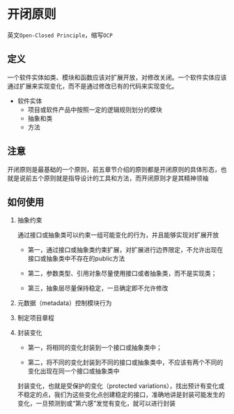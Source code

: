 # 开闭原则
英文`Open-Closed Principle`，缩写`OCP`

## 定义
一个软件实体如类、模块和函数应该对扩展开放，对修改关闭。一个软件实体应该通过扩展来实现变化，而不是通过修改已有的代码来实现变化。

- 软件实体
    - 项目或软件产品中按照一定的逻辑规则划分的模块
    - 抽象和类
    - 方法

## 注意

开闭原则是最基础的一个原则，前五章节介绍的原则都是开闭原则的具体形态，也就是说前五个原则就是指导设计的工具和方法，而开闭原则才是其精神领袖

## 如何使用

1. 抽象约束

    通过接口或抽象类可以约束一组可能变化的行为，并且能够实现对扩展开放

    - 第一，通过接口或抽象类约束扩展，对扩展进行边界限定，不允许出现在接口或抽象类中不存在的public方法
    
    - 第二，参数类型、引用对象尽量使用接口或者抽象类，而不是实现类；

    - 第三，抽象层尽量保持稳定，一旦确定即不允许修改
    
2. 元数据（metadata）控制模块行为

3. 制定项目章程

4. 封装变化
    
    - 第一，将相同的变化封装到一个接口或抽象类中；
    
    - 第二，将不同的变化封装到不同的接口或抽象类中，不应该有两个不同的变化出现在同一个接口或抽象类中
    
    封装变化，也就是受保护的变化（protected variations），找出预计有变化或不稳定的点，我们为这些变化点创建稳定的接口，准确地讲是封装可能发生的变化，一旦预测到或“第六感”发觉有变化，就可以进行封装
